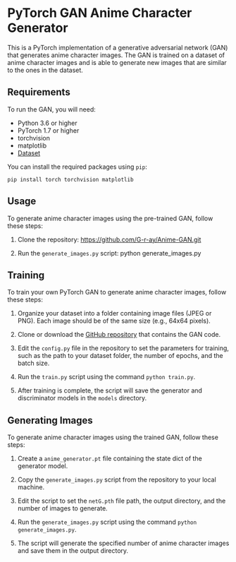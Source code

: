 # PyTorch GAN Anime Character Generator

This is a PyTorch implementation of a generative adversarial network (GAN) that generates anime character images. The GAN is trained on a dataset of anime character images and is able to generate new images that are similar to the ones in the dataset.

## Requirements

To run the GAN, you will need:

- Python 3.6 or higher
- PyTorch 1.7 or higher
- torchvision
- matplotlib
- [Dataset](https://www.kaggle.com/datasets/splcher/animefacedataset)

You can install the required packages using `pip`:

``` pip install torch torchvision matplotlib ```


## Usage

To generate anime character images using the pre-trained GAN, follow these steps:

1. Clone the repository: https://github.com/G-r-ay/Anime-GAN.git


2. Run the `generate_images.py` script: python generate_images.py

## Training

To train your own PyTorch GAN to generate anime character images, follow these steps:

1. Organize your dataset into a folder containing image files (JPEG or PNG). Each image should be of the same size (e.g., 64x64 pixels).

2. Clone or download the [GitHub repository](https://github.com/G-r-ay/Anime-GAN.git) that contains the GAN code.

3. Edit the `config.py` file in the repository to set the parameters for training, such as the path to your dataset folder, the number of epochs, and the batch size.

4. Run the `train.py` script using the command `python train.py`.

5. After training is complete, the script will save the generator and discriminator models in the `models` directory.

## Generating Images

To generate anime character images using the trained GAN, follow these steps:

1. Create a `anime_generator.pt` file containing the state dict of the generator model.

2. Copy the `generate_images.py` script from the repository to your local machine.

3. Edit the script to set the `netG.pth` file path, the output directory, and the number of images to generate.

4. Run the `generate_images.py` script using the command `python generate_images.py`.

5. The script will generate the specified number of anime character images and save them in the output directory.
